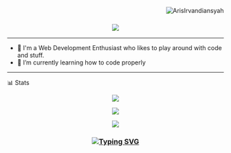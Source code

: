 <p align="right"> <img src="https://komarev.com/ghpvc/?username=arisirvandiansyah&label=Profile%20views&color=0e75b6&size=24&style=flat" alt="ArisIrvandiansyah" /> </p>
 
<h3 align="center"> 
  <img src="https://readme-typing-svg.herokuapp.com/?font=Righteous&size=35&center=true&vCenter=true&width=1600&height=70&duration=4000&lines=Hello+There!+I'm+Aris+Irvandiansyah+" />
</h3>
   
---

- 🔭 I'm a Web Development Enthusiast who likes to play around with code and stuff.
- 🌱 I’m currently learning how to code properly 
---

📊 Stats

<p align="center">
  
  <img src="http://github-profile-summary-cards.vercel.app/api/cards/profile-details?username=arisirvandiansyah&theme=tokyonight" />
  
</p>

<p align="center">
  
  <img src="http://github-profile-summary-cards.vercel.app/api/cards/stats?username=arisirvandiansyah&theme=tokyonight" />
  
</p>

<p align="center">
  
  <img src="https://github-readme-streak-stats.herokuapp.com?user=arisirvandiansyah&theme=tokyonight&hide_border=true&date_format=j%20M%5B%20Y%5D&card_width=480)](https://git.io/streak-stats" />
  
</p>

<h3 align="center">
  
  [![Typing SVG](https://readme-typing-svg.herokuapp.com?font=Fantasque+Sans+Mono&weight=700&size=24&pause=1000&color=0e75b6&center=true&width=446&lines=Thank+you+for+visiting!+%F0%9F%91%8D)](https://git.io/typing-svg)

</h3>
